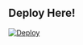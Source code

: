 ## Deploy Here!
[![Deploy](https://www.herokucdn.com/deploy/button.svg)](https://dashboard.heroku.com/new?template=https://github.com/gillzxo/dfd/tree/slam)
